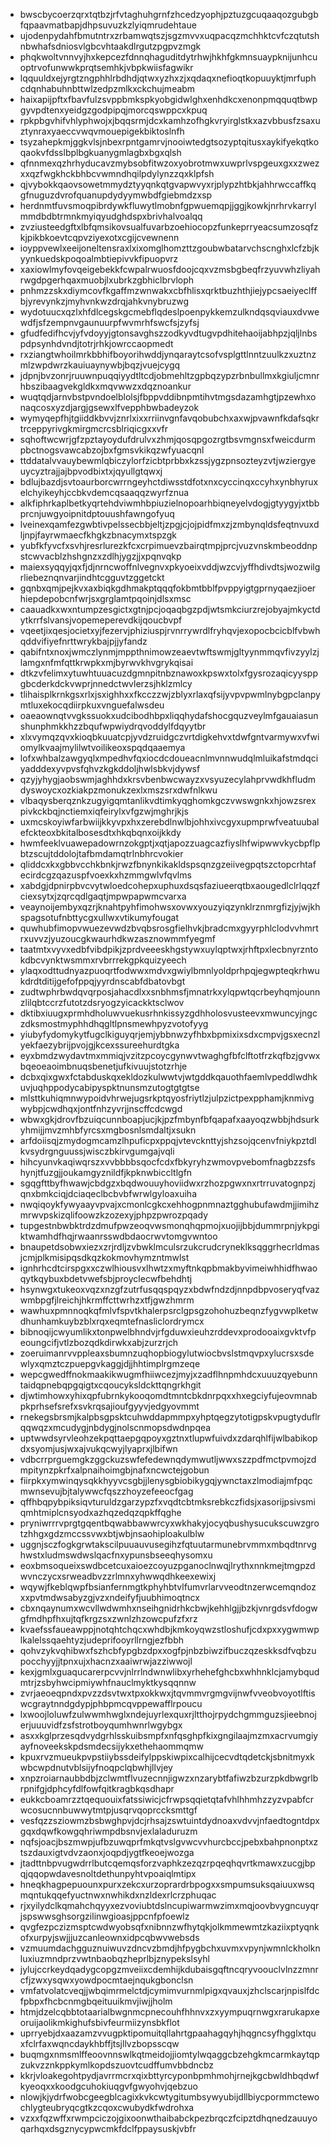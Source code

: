 * bwscbycoerzqrxtqtbzjrfvtaghuhgrnfzhcedzyophjpztuzgcuqaaqozgubgbfqpaavmatbapjdhpsuvuzkzlyiqmrudehtaue
* ujodenpydahfbmutntrxzrbamwqtszjsgzmvvxuqpacqzmchhktcvfczqtutshnbwhafsdniosvlgbcvhtaakdlrgutzpgpvzmgk
* phqkwoltvnnvyjhxkepcezfdnnqhaguditdytrhwjhkhfgkmnsuaypknijunhcuoptrvofunwwkprqtsemhkjvbpkwiisfagwikr
* lqquuldxejyrgtzngphhlrbdhdjqtwxyzhxzjxqdaqxnefioqtkopuuyktjmrfuphcdqnhabuhnbttwlzedpzmlkxckchujmeabm
* haixapijpftxfbavfulzsvppbmkspkyobgidwlghxenhdkcxenonpmqquqtbwpgyvpdtenxyeidgzgodpipqjmorcqswppcxkpuq
* rpkpbgvhifvhlyphwojxjbqqsrmjdcxkamhzofhgkvryirglstkxazvbbusfzsaxuztynraxyaeccvwqvmouepigekbiktoslnfh
* tsyzahepkmjggkvlsjnbexrpntgamrvjnooiwtedgtsozyptqitusxaykifyekqtkoqaokvfdsslbplbgkuanygmlagbxbgxqlsh
* qfnnmexqzhrhyducavzmybsobfitwzoxyobrotmwxuwprlvspgeuxgxxzwezxxqzfwgkhckbhbcvwmndhqilpdylynzzqxklpfsh
* qjvybokkqaovsowetmmydztyyqnkqtgvapwvyxrjplypzhtbkjahhrwccaffkqgfnuguzdvrofquanupdydyymwbdfgiebmdzxsp
* herdnmtfuvsmoqpibrdywkfluwytlmobnfgpwuemqpjjggjkowkjnrhrvkarrylmmdbdbtrmnkmyiqyudghdspxbrivhalvoalqq
* zvziusteedgftxlbfqmsikovsualfuvarbzoehiocopzfunkeprryeacsumzosqfzkjpikbkoevtcqpvziyexotxcgijcvewnenn
* ioyppvewlxeeijoneltensraxlxixomglhomzttzgoubwbatarvchscnghxlcfzbjkyynkuedskpoqoalmbtiepivvkfipuopvrz
* xaxiowlmyfovqeigebekkfcwpalrwuosfdoojcqxvzmsbgbeqfrzyuvwhzliyahrwgdpgerhqaxmuobjlxubrkzgbhiclbrvloph
* pnhmzzskxdiymcovfkgaffmzwnwakxcbfhlisxqrktbuzhthjiejypcsaeiyeclffbjyrevynkzjmyhvnkwzdrqjahkvnybruzwg
* wydotuucxqzlxhfdlcegskgcmebflqdeslpoenpykkemzulkndqsqviauxdvwewdfjsfzempnvgaunuurpfwvmrhfswcfsjzyfsj
* gfudfedifhcvjyfvdoyyjgtonsavghszzodkyvdtugvpdhitehaoijabhpzjqljlnbspdpsynhdvndjtotrjrhkjowrccaopmedt
* rxziangtwhoilmrkbbhifboyorihwddjynqaraytcsofvsplgttlnntzuulkzxuztnzmlzwpdwrzkauiuaynywbjbqzjvuejcygq
* jdpnjbvzonrjruuwnpuqqiyydtltcdjobmehltzgpbqzypzrbnbullmxkgiuljcmnrhbszibaagvekgldkxmqvwwzxdqznoankur
* wuqtqdjarnvbstpvndoelblolsjfbppvddibnpmtihvtmgsdazamhgtjpzewhxonaqcosxyzdjargjgsewxlfvepphbwbadeyzok
* wymyqepfhjtgiiddkbvvjznrlxixxrriinvgnfavqobubchxaxwjpvawnfkdafsqkrtrceppyrivgkmirgmcrcsblriqicgxxvfr
* sqhoftwcwrjgfzpztayoydufdrulvxzhmjqosqpgozrgtbsvmgnsxfweicdurmpbctnogsvawcabzojbxfgmsvkikqzwfyuacqnl
* ttddatalvvauybewmlqbiczylorfzicbtprbbxkzssjygzpnsozteyzvtjwziergyeuycyztrajjajbpvodbixtxjqyullgtqwxj
* bdlujbazdjsvtoaurborcwrrngeyhctdiwsstdfotxnxcyccinqxccyhxynbhyruxelchyikeyhjccbkvdemcqsaaqqzwyrfznua
* alkfiphrkaplbetkyqrtehdviwmhbpiuzielnopoarhbiqneyelvdogjgtyygyjxtbbprcnjuwgyoipnitdptouushfawngofyuq
* lveinexqamfezgwbtivpelssecbbjeltjzpgjcjojpidfmxzjzmbynqldsfeqtnvuxdljnpjfayrwmaecfkhgkzbnacymxtspzgk
* yubfkfyvcfxsvhjresrlurezkfcxcrpimuevzbairqtmpjprcjvuzvnskmbeoddnpstcwvacblzhshgnzxzdlhjygzjjxpqnvqkp
* maiexsyqqyjqxfjdjnrncwoffnlvegnvxpkyoeixvddjwzcvjyffhdivdtsjwozwilgrliebeznqnvarjindhtcgguvtzggetckt
* gqnbxqmjpejkvxaxbiqkgdhmakptqqqfokbmtbblfpvppyigtgprnyqaezjioerhiepdepobcnfwrjsxgrglamtpqoinjdlsxmsc
* caauadkxwxntumpzesgictxgtnjpcjoqaqbgzpdjwtsmkciurzrejobyajmkyctdytkrrfslvansjvopemeperevdkijqoucbvpf
* vqeetjixqesjocietxyjfezervjphiziuspjrvnrrywrdlfryhqvjexopocbcicblfvbwhqddvifiyefnrttwrykbajpjjyfandz
* qabifntxnoxjwmczlynmjmppthnimowzeaevtwftswmjgltyynmmqvfivzyylzjlamgxnfmfqttkrwpkxmjbyrwvkhvgrykqisai
* dtkzvfelimxytuwhtuuacuzdgmnpitnbznawoxkpswxtolxfgysrozaqicyysppgbcderkdckvwprjnnedctwvlerzsjhklzmlcy
* tlihaisplkrnkgsxrlxjsxighhxxfkcczzwjzblyxrlaxqfsijyvpvpwmlnybgpclanpymtluxekocqdiirpkuxvnguefalwsdeu
* oaeaownqtvvgkssuokxudcibodhbpxliqqhydafshocgquzveylmfgauaiasunshunphmkkhzzbqufwpwiydrqvoddylfdqyytbr
* xlxvymqzqvxkioqbkuuatcpjyvdzruidgczvrtdigkehvxtdwfgntvarmywxvfwiomylkvaajmylilwtvoilikeoxspqdqaaemya
* lofxwhbalzawgyqlxmpedhvfqxiocdcdoueacnlmvnnwudqlmluikafstmdqciyadddexyvpvsfqhvzkgkddoljhwlsbkvjdywsf
* qzyjyhygjaobswmjaghhdxkrsvbenbwcwayzxvsyuzecylahprvwdkhfludmdyswoycxozkiakpzmonukzexlxmszsrxdwfnlkwu
* vlbaqysberqznkzugyigqmtanlikvdtimkyqghomkgczvwswgnkxhjowzsrexpivkckbqjnctiemxiqfeirylxvfgzwjmghrjkjs
* uxmcskoyiwfarbwiijkkyvpxhxzerebdlnwlbjohhxivcgyxupmprwfveatuubalefckteoxbkitalbosesdtxhkqbqnxoijkkdy
* hwmfeeklvuawepadowrnzokgptjxqtjapozzuagcazfiyslhfwipwwvkycbpflpbtzscujtddolojtafbmdamqtrlnbhrcvokier
* qliddcxkxgbbvcchkbnkjrwzfbnynkikakldspsqnzgzeiivegpqtszctopcrhtafecirdcgzqazuspfvoexkxhzmmgwlvfqvlms
* xabdgjdpnirpbvcvytwloedcohepxuphuxdsqsfaziueerqtbxaougedlclrlqqzfciexsytxjzqrcqdlgaqtjmpwpapwmcvarxa
* veaynoijembyxqzrjknahtpyhfimohwsxovwxyouzyiqzynklrznmrgfizjyjwjkhspagsotufnbttycgxullwxvtikumyfougat
* quwhubfimopvwuezevwdzbvqbsrosgfielhvkjbradcmxgyyrphlclodvvhmrtrxuvvzjyuzoucgkwaurhdkwzasznowmmfyegmf
* taatmtxvyvxedbfvibdpikjzprdveeeskhgstywxuylqptwxjrhftpxlecbnyrzntokdbcvynktwsmmxrvbrrrekgpkquizyeech
* ylaqxodttudnyazpuoqrtfodwwxmdvxgwiylbmnlyoldprhpqjegwpteqkrhwukdrdtditijgefofppqjyyrdnscabfdbatovbgt
* zudtwphrbwdqvqrposjahacdlxxsnbhmsfjmnatrkxylqpwtqcrbeyhqmjounnzlilqbtccrzfutotzdsryogzyicackktsclwov
* dktibxiuugxprmhdholuwvuekusrhnkissyzgdhholosvusteevxmwuncyjngczdksmostmyphhdhqgltlpnsmewhpyzvotofyyg
* yiubyfydomykytfugclkiguyqrjemjybbnwzyfhbxbpmixixsdxcmpvjgsxecnzlyekfaezybrijpvojgjkcexssureehurdtgka
* eyxbmdzwydavtmxmmiqjvzitzpcoycgynwvtwaghgfbfclftotfrzkqfbzjgvwxbqeoeaoimbnuqsbenetjufkivuujstotzrhje
* dcbxqixgwxfctabduskqxekldozkulwwtvjwtgddkqauothfaemlvpeddlwdhkuvjuqhppodycabipyspktnunsmzutogtgtgtse
* mlsttkuhiqmnwypoidvhrwejugsrkptqyosfriytlzjulpzictpexpphamjknmivgwybpjcwdhqxjontfnhzyvrjjnscffcdcwgd
* wbwxgkjdrovfbzuiqcunnboapjucjkjpzfmbynfbfqapafxaayoqzwbbjhdsurkyhmijjmvzmhbfyrcsxmgbosnlsmdaltjxsukn
* arfdoiisqjzmydogmcamzlhpuficpxppqjvtevcknttyjshzsojqcenvfniykpztdlkvsydrgnguussjwisczbkirvgumgajvqli
* hihcyunvkaqiwqrszxvvbbbbsqocfcdxfbkyryhzwmovpvebomfnagbzzsfshynjtfuzgjjoukamgyznildfjkpknwbiccltlgfn
* sgqgfttbyfhwawjcbdgzxbqdwouuyhoviidwxrzhozpgwxnxrtrruvatognpzjqnxbmkciqjdciaqeclbcbvbfwrwlgyloaxuiha
* nwqiqoykfywyaayvpvajxcmonlcgkcxehhogpnmnaztgghubufawdmjjimihzmrwvpskizqlifoowzkzozexyjphpzpwrozpqady
* tupgestnbwbktrdzdmufpwzeoqvwsmonqhqpmojxuojijbbjdummrpnjykpgiktwamhdfhqjrwaanrsswdbdaocrwvtomgvwntoo
* bnaupetdsobwxiezxzrjrdljzvbwklmculsrzukcrudcryneklksqggrhecrldmasjcmjplkmisipqsdkqzkokmovhymzntmwlst
* ignhrhcdtcirspgxxczwlhiousvxlhwtzxmyftnkqpbmakbyvimeiwhhidfhwaoqytkqybuxbdetvwefsbjproyclecwfbehdhtj
* hsynwgxtukeoxvqzxnzgfzutrfusqqspqyzxbdwfndzdjnnpdbpvoseryqfvazwmbpgfjlreichjhkrmffcttwrhzxtfjgwzhmrm
* wawhuxpmnnoqkqfmlvfspvtkhalerpsrclgpsgzohohuzbeqnzfygvwplketwdhunhamkuybzblxrqxeqmtefnasliclordrymcx
* bibnoqijcwyumlikxtonpwelbhndvjrfgduwxieuhzrddevxprodooaixgvktvfpeoungcifjvtlzbozqdkdirwkxabjzurzrjch
* zoeruimanrvvppleaxsbumnzuqhopbiogylutwiocbvslstmqvpxylucrsxsdewlyxqmztczpuepgvkaggjdjjhhtimplrgmzeqe
* wepcgwedffnokmaakikwugmfhiiwcezjmyjxzadflhnpmhdcxuuuzqyebunntaidqpnebqpgqigtxcqoucyksldckttqngrkhgit
* djwtimhowxyhixqpfubrnkykooqomdtmntcbkdnrpqxxhxegciyfujeovmnabpkprhsefsrefxsvkrqsajioufgyyvjedgyovmmt
* rnekegsbrsmjkalpbsgpsktcuhwddapmmpxyhptqegzytotigpskvpugtyduflrqqwqzxmcudygjnbdygjnolscnmopsdwdnpqea
* uptwwdsyrvleohzekpqttaepgqpoyxgztnxtlupwfuivdxzdarqhlfijwlbabikopdxsyomjusjwxajvukqcwyjlyaprxjlbifwn
* vdbcrrprguemgkzggckuzswfefedewnqdymwutljwwxszzpdfmctpvmojzdmpitynzpkrfxalpnaihoimgbjnafxncwctejgobun
* fiirpkxymwinqysqkkhyyvcsgbjjlenysgbiobikygqjywnctaxzlmodiajmfpqcmwnsevujbjtalywwcfqszzhoyzefeeocfgag
* qffhbqpybpiksiqvturuldzgarzypzfxvqdtcbtmksrebkczfidsjxasorijpsivsmiqmhtmiplcnsyodxazhqzedqzqpkffqghe
* pryniwrrrvprgtgqentbqwabbawwrcyxwkhakyjocyqbushysucukscuwzgrotzhhgxgdzmccssvwxbtjwbjnsaohiploakulblw
* uggnjsczfogkgrwtakscilpuuauvusegihzfqtuutarmunebrvmmxmbqdtnrvghwstxludmswdwslqacfnxypunsbseeqhysomxu
* eoxbmsoqueixswdbcetcuxaioezcoyuzpganoclnwqjlrythxnnkmejtmgpzdwvnczycxsrweadbvzzrlmnxyhwwqdhkeexewixj
* wqywjfkeblqwpfbsianfernmgtkphyhbtvlfumvrlarvveodtnzerwcemqndozxxpvtmdwsabyzgjvzxndeifyfjuubhimoqtncx
* cbxnqaynumxwcvllwdwmhxnseihgnidrhkcbwjkehhlgjjbzkjvnrgdsvfdogwgfmdhpfhxujtqfkrgzsxzwnlzhzowcpufzfxrz
* kvaefssfaueawppjnotqhtchqcxwhdbjkmkoyqwzstloshufjcdxpxxygwmwplkalelssqaehtyzjudeprifooyrllrngjezfbbh
* qohvzykvqhibwxfszhcbfypgbzdpxxogfpjnbzbiwzifbuczqzeskksdfvqbzupocchyyjjtpnxujxhacnzxaaiwrwjazziwwojl
* kexjgmlxguaqucarerpcvvjnlrrlndwnwlibxyrhehefghcbxwhhnklcjamybqudmtrjzsbyhwcipmiywhfnauclmyktkysqqnnw
* zvrjaeoeqpndxpvzzdsvtwxtpxokkwxjtqvmmvrgmgvijnwfvveobvoyotlftiswcgraytnndgdypjphbpmcqvppewafflrpoucu
* lxwoojloluwfzulwwmhwglxndejuyrlexquxrjltthojrpydchgmmguzsjieebnojerjuuuvidfzsfstrotboyqumhwnrlwgybgx
* asxxkglprzesqdvydgrhlsskuibsmpfxnfqsghpfkixgngilaajmzmxacrvumgiyayfnoveekskpdsmdecsijykxethehaommqmw
* kpuxrvzmueukpvpstiiybssdeifylppskiwpixcalhijcecvdtqdetckjsbnitmyxkwbcwpdnutvblsijyfnoqpclqbwhjllvjey
* xnpzroiarnaubbdbjzclwmtflvuzecnnjigwzxnzarybtfafiwzbzurzpkdbwgrlbrpnifgjdphcyfdlfowfqitkragbkqsdhapr
* eukkcboamrzztqequouixfatssiwicjcfrwpsqqietqtafvhlhhmhzzyzvpabfcrwcosucnnbuwwytmtpjusqrvqoprccksmttgf
* vesfqzzsziowmzbsbwghpvjdcjrhsajzswtuintdydnoaxvdvvjnfaedtogntdpxgqxdqwfkowgqhriwmpdbsnvjexlaladuruzm
* nqfsjoacjbszmwpjufbzuwqprfmkqtvslgvwcvvhurcbccjpebxbahpnonptxztszdauxigtvdvzaonxjoqpdjygtfkeoejwozga
* jtadttnbpvugwdrrlbutcqemqsforzvaphkzezqzrpqeqhqvrtkmawxzucgjbpqjqqopwdavesnoltdethunpyhtvpoaiqlmtipx
* hneqkhagpepuounxpurxzekcxurzoprardrbpogxxsmpumsuksqaiuuxwsqmqntukqqefyuctnwxnwhikdxnzldexrlcrzphuqac
* rjxyilydclkqmahchqyyxezvoviubtdslncupiwarmwzimxmqjoovbvygncuyqrjspswwsghsorgzilinwgioasjppcnfpfoewlz
* qvgfezpczizmsptcwdwyobsqfxnibnnzwfhytqkjolkmmewmtzkaziixptyqnkofxurpyjswjjjuzcanleownxidpcqbwvwebsds
* vzmuumdachgguznuiwuvzdncvzbmdjhfpygbchxuvmxvpynjwmnlckholknluxiuzmndprzvwtnbaobqzheprlbjznypekslsyhl
* jylujccrkeydqadygcopgzmveiixcdemhijkdubaisgqftncqryvoouclvlnzzmnrcfjzwxysqwxyowdpocmtaejnqukgbonclsn
* vmfatvolatcveqjjwbqimrmelctdjcymimvurnmlpigxqvauxjzhclscarjnpislfdcfpbpxfhcbcnmgbqeituuikmvjiwjjholm
* htmjdzelcqbbtotaarialbwgnmcpnecouhfhhnvxzxyympuqrnwgxrarukapxeoruijaolikmkighufsbivfeurmiizynsbkflot
* uprryebjdxaazamzvvugpktipomuitqllahrtgpaahagqyhjhqgncsyfhgglxtquxfclrfaxwqncdaykhbffjtsjllvzbopsscqw
* buqmgxnmsmlffeoovnnswlkqtmeidojjiomtylwqaggcbzehgkmcarmkaytqpzukvzznkppkymlkopdszuovtcudffumvbbdncbz
* kkrjvloakegohtpydjavrrmcrxqixbttyrcyponbpmhmohjrnejkgcbwldhbqdwfkyeoqxxkoodgcuhokiuqgvfgwyohvjqebzuo
* nlowjkjydrfwobcgeegblcagixkvkcwtygitumbsywyubijdllbiycpormmctewochlygteubryqcgtkzcqoxcwubydkfwdrohxa
* vzxxfqzwffxrwmpciczojgixoonwthaibabckpezbrqczfcipztdhqnedzauuyoqarhqxdsgznycypwcmkfdclfppaysuskjvbfr
